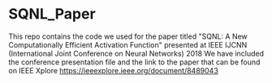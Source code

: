 # SQNL_Paper

This repo contains the code we used for the paper titled
"SQNL: A New Computationally Efficient Activation Function" 
presented at IEEE IJCNN (International Joint Conference on Neural Networks) 2018
We have included the conference presentation file and the link to the paper that can be found on IEEE Xplore
https://ieeexplore.ieee.org/document/8489043
